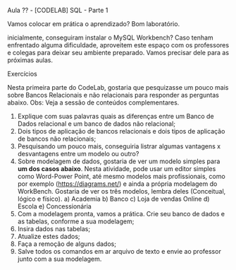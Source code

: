 Aula ?? - [CODELAB] SQL - Parte 1

Vamos colocar em prática o aprendizado? Bom laboratório.

inicialmente, conseguiram instalar o MySQL Workbench? Caso tenham enfrentado alguma dificuldade, aproveitem este espaço com os professores e colegas para deixar seu ambiente preparado. Vamos precisar dele para as próximas aulas.

Exercícios

Nesta primeira parte do CodeLab, gostaria que pesquizasse um pouco mais sobre Bancos Relacionais e não relacionais para responder as perguntas abaixo. 
Obs: Veja a sessão de conteúdos complementares.

1. Explique com suas palavras quais as diferenças entre um Banco de Dados relacional e um banco de dados não relacional;
2. Dois tipos de aplicação de bancos relacionais e dois tipos de aplicação de bancos não relacionais;
3. Pesquisando um pouco mais, conseguiria listrar algumas vantagens x desvantagens entre um modelo ou outro?
4. Sobre modelagem de dados, gostaria de ver um modelo simples para **um dos casos abaixo**. Nesta atividade, pode usar um editor simples como Word-Power Point, até mesmo modelos mais profissionais, como por exemplo (https://diagrams.net/) e ainda a própria modelagem do WorkBench. Gostaria de ver os três modelos, lembra deles (Conceitual, lógico e físico). 
  a) Academia
  b) Banco
  c) Loja de vendas Online
  d) Escola
  e) Concessionária
5. Com a modelagem pronta, vamos a prática. Crie seu banco de dados e as tabelas, conforme a sua modelagem;
6. Insira dados nas tabelas;
7. Atualize estes dados;
8. Faça a remoção de alguns dados;
9. Salve todos os comandos em ar arquivo de texto e envie ao professor junto com a sua modelagem.


